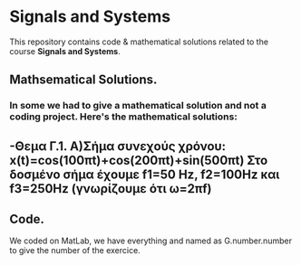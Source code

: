 # Signals and Systems

This repository contains code & mathematical solutions related to the course **Signals and Systems**.

## Mathsematical Solutions.
### In some we had to give a mathematical solution and not a coding project. Here's the mathematical solutions:
-Θεμα Γ.1. 
Α)Σήμα συνεχούς χρόνου: x(t)=cos(100πt)+cos(200πt)+sin(500πt)
Στο δοσμένο σήμα έχουμε f1=50 Hz, f2=100Hz και f3=250Hz (γνωρίζουμε ότι ω=2πf)
-

## Code.
We coded on MatLab, we have everything and named as G.number.number to give the number of the exercice.
